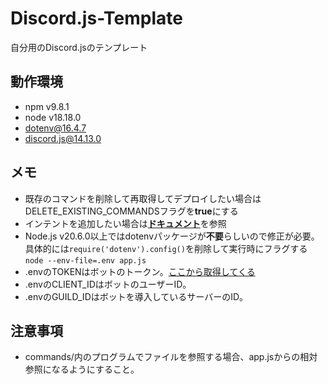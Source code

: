 # Discord.js-Template

自分用のDiscord.jsのテンプレート

## 動作環境

- npm v9.8.1
- node v18.18.0
- dotenv@16.4.7
- discord.js@14.13.0

## メモ

- 既存のコマンドを削除して再取得してデプロイしたい場合はDELETE_EXISTING_COMMANDSフラグを**true**にする
- インテントを追加したい場合は[**ドキュメント**](https://discord-api-types.dev/api/discord-api-types-v10/enum/GatewayIntentBits)を参照
- Node.js v20.6.0以上ではdotenvパッケージが**不要**らしいので修正が必要。具体的には`require('dotenv').config()`を削除して実行時にフラグする`node --env-file=.env app.js`
- .envのTOKENはボットのトークン。[ここから取得してくる](https://discord.com/developers/applications)
- .envのCLIENT_IDはボットのユーザーID。
- .envのGUILD_IDはボットを導入しているサーバーのID。

## 注意事項

- commands/内のプログラムでファイルを参照する場合、app.jsからの相対参照になるようにすること。
